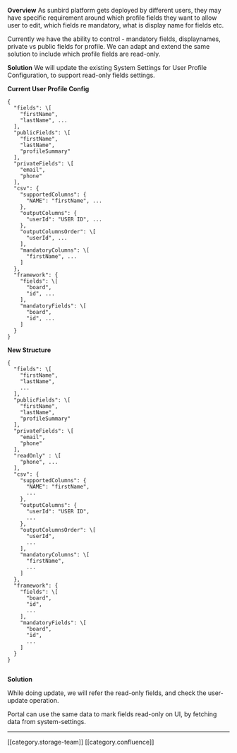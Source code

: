  **Overview** As sunbird platform gets deployed by different users, they may have specific requirement around which profile fields they want to allow user to edit, which fields re mandatory, what is display name for fields etc.

Currently we have the ability to control - mandatory fields, displaynames, private vs public fields for profile. We can adapt and extend the same solution to include which profile fields are read-only.



 **Solution** We will update the existing System Settings for User Profile Configuration, to support read-only fields settings.



 **Current User Profile Config** 

````
{
  "fields": \[
    "firstName",
    "lastName", ...
  ],
  "publicFields": \[
    "firstName",
    "lastName",
    "profileSummary"
  ],
  "privateFields": \[
    "email",
    "phone"
  ],
  "csv": {
    "supportedColumns": {
      "NAME": "firstName", ...
    },
    "outputColumns": {
      "userId": "USER ID", ...
    },
    "outputColumnsOrder": \[
      "userId", ...
    ],
    "mandatoryColumns": \[
      "firstName", ...
    ]
  },
  "framework": {
    "fields": \[
      "board",
      "id", ...
    ],
    "mandatoryFields": \[
      "board",
      "id", ...
    ]
  }
}

````

 **New Structure** 


```
{
  "fields": \[
    "firstName",
    "lastName",
    ...
  ],
  "publicFields": \[
    "firstName",
    "lastName",
    "profileSummary"
  ],
  "privateFields": \[
    "email",
    "phone"
  ],
  "readOnly" : \[
    "phone", ...
  ],
  "csv": {
    "supportedColumns": {
      "NAME": "firstName",
      ...
    },
    "outputColumns": {
      "userId": "USER ID",
      ...
    },
    "outputColumnsOrder": \[
      "userId",
      ...
    ],
    "mandatoryColumns": \[
      "firstName",
      ...
    ]
  },
  "framework": {
    "fields": \[
      "board",
      "id",
      ...
    ],
    "mandatoryFields": \[
      "board",
      "id",
      ...
    ]
  }
}


```


 **Solution** 

While doing update, we will refer the read-only fields, and check the user-update operation. 

Portal can use the same data to mark fields read-only on UI, by fetching data from system-settings.





*****

[[category.storage-team]] 
[[category.confluence]] 

